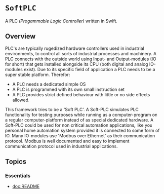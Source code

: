 # ``SoftPLC``

A PLC _(Progammable Logic Controller)_ written in Swift.


## Overview

PLC's are typically rugedized hardware controllers used in industrial environments, to control all sorts of industrial processes and machinery.
A PLC connects with the outside world using Input- and Output-modules (IO for short) that gets installed alongside its CPU (both digital and analog IO-modules exist).
Due to its specific field of application a PLC needs to be a super stable platform. Therefor:
- A PLC needs a dedicated simple OS
- A PLC is programmed with its own small instruction set 
- A PLC provides strict defined behaviour with little or no side effects allowed.

This framework tries to be a 'Soft PLC'. 
A Soft-PLC simulates PLC functionality for testing purposes while running as a computer-program on a regular computer-platform instead of as special dedicated hardware. 
A Soft-PLC could be used for non critical automation applications, like you personal home automation system provided it is connected to some form of IO. 
Many IO-modules use 'Modbus over Ethernet' as their communication protocol. Modbus is well documented and easy to implement communication protocol used in industrial applications. 


## Topics

### Essentials

- <doc:README>

